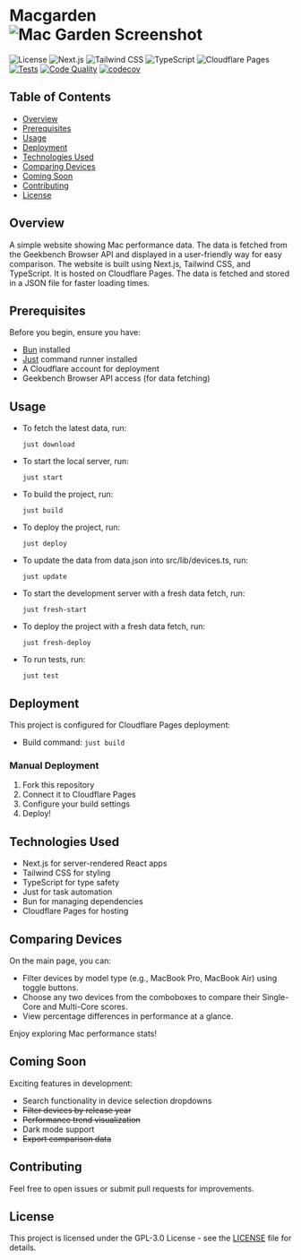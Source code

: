 # Macgarden ![Mac Garden Screenshot](example.png)

![License](https://img.shields.io/badge/license-GPL--3.0-yellow)
![Next.js](https://img.shields.io/badge/Next.js-15.1-green)
![Tailwind CSS](https://img.shields.io/badge/Tailwind%20CSS-3.4.1-blue)
![TypeScript](https://img.shields.io/badge/TypeScript-5-blue)
![Cloudflare Pages](https://img.shields.io/badge/Cloudflare%20Pages-orange)
[![Tests](https://github.com/paradise-runner/macgarden/actions/workflows/test.yml/badge.svg?branch=main)](https://github.com/paradise-runner/macgarden/actions/workflows/test.yml)
[![Code Quality](https://github.com/paradise-runner/macgarden/actions/workflows/code-quality.yml/badge.svg?branch=main)](https://github.com/paradise-runner/macgarden/actions/workflows/code-quality.yml)
[![codecov](https://codecov.io/gh/paradise-runner/macgarden/graph/badge.svg?token=E4ZVSUXUQR)](https://codecov.io/gh/paradise-runner/macgarden)

## Table of Contents

- [Overview](#overview)
- [Prerequisites](#prerequisites)
- [Usage](#usage)
- [Deployment](#deployment)
- [Technologies Used](#technologies-used)
- [Comparing Devices](#comparing-devices)
- [Coming Soon](#coming-soon)
- [Contributing](#contributing)
- [License](#license)

## Overview

A simple website showing Mac performance data. The data is fetched from the Geekbench Browser API and displayed in a user-friendly way for easy comparison. The website is built using Next.js, Tailwind CSS, and TypeScript. It is hosted on Cloudflare Pages. The data is fetched and stored in a JSON file for faster loading times.

## Prerequisites

Before you begin, ensure you have:
- [Bun](https://bun.sh/) installed
- [Just](https://just.systems/man/en/) command runner installed
- A Cloudflare account for deployment
- Geekbench Browser API access (for data fetching)

## Usage

- To fetch the latest data, run:
  ```
  just download
  ```
- To start the local server, run:
  ```
  just start
  ```
- To build the project, run:
  ```
  just build
  ```
- To deploy the project, run:
  ```
  just deploy
  ```
- To update the data from data.json into src/lib/devices.ts, run:
  ```
  just update
  ```
- To start the development server with a fresh data fetch, run:
  ```
  just fresh-start
  ```
- To deploy the project with a fresh data fetch, run:
  ```
  just fresh-deploy
  ```
- To run tests, run:
  ```
  just test
  ```

## Deployment

This project is configured for Cloudflare Pages deployment:

- Build command: `just build`

### Manual Deployment

1. Fork this repository
2. Connect it to Cloudflare Pages
3. Configure your build settings
4. Deploy!

## Technologies Used

- Next.js for server-rendered React apps
- Tailwind CSS for styling
- TypeScript for type safety
- Just for task automation
- Bun for managing dependencies
- Cloudflare Pages for hosting

## Comparing Devices

On the main page, you can:

- Filter devices by model type (e.g., MacBook Pro, MacBook Air) using toggle buttons.
- Choose any two devices from the comboboxes to compare their Single-Core and Multi-Core scores.
- View percentage differences in performance at a glance.

Enjoy exploring Mac performance stats!

## Coming Soon

Exciting features in development:
- Search functionality in device selection dropdowns
- ~~Filter devices by release year~~
- ~~Performance trend visualization~~
- Dark mode support
- ~~Export comparison data~~

## Contributing

Feel free to open issues or submit pull requests for improvements.

## License

This project is licensed under the GPL-3.0 License - see the [LICENSE](LICENSE) file for details.
